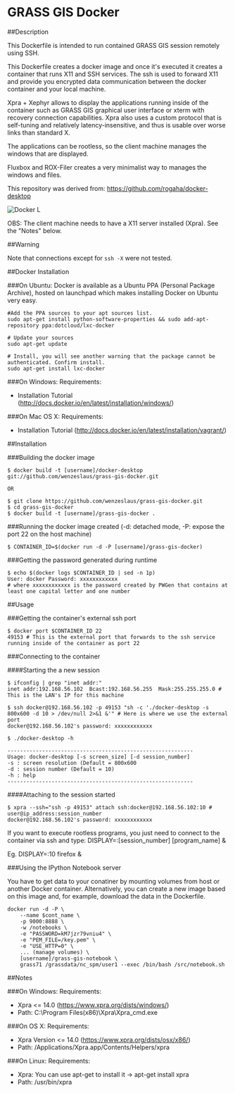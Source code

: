 GRASS GIS Docker
================

##Description

This Dockerfile is intended to run contained GRASS GIS session remotely
using SSH.

This Dockerfile creates a docker image and once it's executed it creates
a container that runs X11 and SSH services.
The ssh is used to forward X11 and provide you encrypted data
communication between the docker container and your local machine.

Xpra + Xephyr allows to display the applications running inside of
the container such as GRASS GIS graphical user interface or xterm
with recovery connection capabilities. Xpra also uses a custom protocol
that is self-tuning and relatively latency-insensitive, and thus is
usable over worse links than standard X.

The applications can be rootless, so the client machine manages
the windows that are displayed.

Fluxbox and ROX-Filer creates a very minimalist way to manages
the windows and files.

This repository was derived from: https://github.com/rogaha/docker-desktop

![Docker L](image/docker-desktop.png "Docker-Desktop")

OBS: The client machine needs to have a X11 server installed (Xpra). See the "Notes" below.

##Warning

Note that connections except for `ssh -X` were not tested.

##Docker Installation

###On Ubuntu:
Docker is available as a Ubuntu PPA (Personal Package Archive), hosted on launchpad which makes installing Docker on Ubuntu very easy.

```
#Add the PPA sources to your apt sources list.
sudo apt-get install python-software-properties && sudo add-apt-repository ppa:dotcloud/lxc-docker
 
# Update your sources
sudo apt-get update
 
# Install, you will see another warning that the package cannot be authenticated. Confirm install.
sudo apt-get install lxc-docker
```
###On Windows:
Requirements:
- Installation Tutorial (http://docs.docker.io/en/latest/installation/windows/)

###On Mac OS X:
Requirements:
- Installation Tutorial (http://docs.docker.io/en/latest/installation/vagrant/)

##Installation


###Building the docker image

```
$ docker build -t [username]/docker-desktop git://github.com/wenzeslaus/grass-gis-docker.git

OR

$ git clone https://github.com/wenzeslaus/grass-gis-docker.git
$ cd grass-gis-docker
$ docker build -t [username]/grass-gis-docker .
```

###Running the docker image created (-d: detached mode, -P: expose the port 22 on the host machine)

```
$ CONTAINER_ID=$(docker run -d -P [username]/grass-gis-docker)
```

###Getting the password generated during runtime

```
$ echo $(docker logs $CONTAINER_ID | sed -n 1p)
User: docker Password: xxxxxxxxxxxx
# where xxxxxxxxxxxx is the password created by PWGen that contains at least one capital letter and one number
```

##Usage

###Getting the container's external ssh port 

```
$ docker port $CONTAINER_ID 22
49153 # This is the external port that forwards to the ssh service running inside of the container as port 22
```

###Connecting to the container 

####Starting the a new session 

```
$ ifconfig | grep "inet addr:" 
inet addr:192.168.56.102  Bcast:192.168.56.255  Mask:255.255.255.0 # This is the LAN's IP for this machine

$ ssh docker@192.168.56.102 -p 49153 "sh -c './docker-desktop -s 800x600 -d 10 > /dev/null 2>&1 &'" # Here is where we use the external port
docker@192.168.56.102's password: xxxxxxxxxxxx 

$ ./docker-desktop -h

-----------------------------------------------------------
Usage: docker-desktop [-s screen_size] [-d session_number]
-s : screen resolution (Default = 800x600
-d : session number (Default = 10)
-h : help
-----------------------------------------------------------
```

####Attaching to the session started

```
$ xpra --ssh="ssh -p 49153" attach ssh:docker@192.168.56.102:10 # user@ip_address:session_number
docker@192.168.56.102's password: xxxxxxxxxxxx

```
If you want to execute rootless programs, you just need to connect to the container via ssh and type:
DISPLAY=:[session_number] [program_name] &

Eg. DISPLAY=:10 firefox &


###Using the IPython Notebook server

You have to get data to your conatiner by mounting volumes from host or another Docker container.
Alternatively, you can create a new image based on this image and, for example, download the data in the Dockerfile.

```
docker run -d -P \
    --name $cont_name \
    -p 9000:8888 \
    -w /notebooks \
    -e "PASSWORD=kM7jzr79vniu4" \
    -e "PEM_FILE=/key.pem" \
    -e "USE_HTTP=0" \
    ... (manage volumes) \
    [username]/grass-gis-notebook \
    grass71 /grassdata/nc_spm/user1 --exec /bin/bash /src/notebook.sh
```


##Notes

###On Windows:
Requirements:
- Xpra <= 14.0 (https://www.xpra.org/dists/windows/)
- Path: C:\Program Files(x86)\Xpra\Xpra_cmd.exe

###On OS X:
Requirements:
- Xpra Version <= 14.0 (https://www.xpra.org/dists/osx/x86/)
- Path: /Applications/Xpra.app/Contents/Helpers/xpra


###On Linux:
Requirements:
- Xpra: You can use apt-get to install it -> apt-get install xpra
- Path: /usr/bin/xpra
